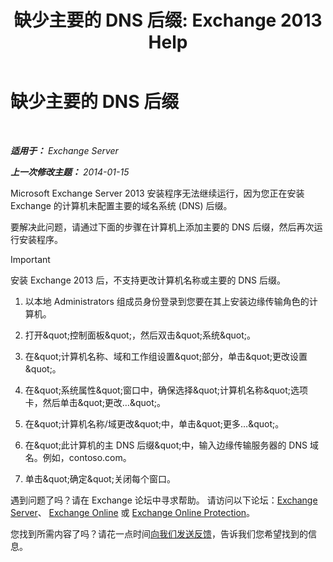 ﻿---
title: '缺少主要的 DNS 后缀: Exchange 2013 Help'
TOCTitle: 缺少主要的 DNS 后缀
ms:assetid: 310765bf-a650-4a3d-a5e4-6173b559d4f6
ms:mtpsurl: https://technet.microsoft.com/zh-cn/library/ms.exch.setupreadiness.fqdnmissing(v=EXCHG.150)
ms:contentKeyID: 61203673
ms.date: 05/21/2018
mtps_version: v=EXCHG.150
ms.translationtype: MT
---

# 缺少主要的 DNS 后缀

 

_**适用于：** Exchange Server_

_**上一次修改主题：** 2014-01-15_

Microsoft Exchange Server 2013 安装程序无法继续运行，因为您正在安装 Exchange 的计算机未配置主要的域名系统 (DNS) 后缀。

要解决此问题，请通过下面的步骤在计算机上添加主要的 DNS 后缀，然后再次运行安装程序。

> [!IMPORTANT]  
> 安装 Exchange 2013 后，不支持更改计算机名称或主要的 DNS 后缀。


1.  以本地 Administrators 组成员身份登录到您要在其上安装边缘传输角色的计算机。

2.  打开\&quot;控制面板\&quot;，然后双击\&quot;系统\&quot;。

3.  在\&quot;计算机名称、域和工作组设置\&quot;部分，单击\&quot;更改设置\&quot;。

4.  在\&quot;系统属性\&quot;窗口中，确保选择\&quot;计算机名称\&quot;选项卡，然后单击\&quot;更改…\&quot;。

5.  在\&quot;计算机名称/域更改\&quot;中，单击\&quot;更多…\&quot;。

6.  在\&quot;此计算机的主 DNS 后缀\&quot;中，输入边缘传输服务器的 DNS 域名。例如，contoso.com。

7.  单击\&quot;确定\&quot;关闭每个窗口。

遇到问题了吗？请在 Exchange 论坛中寻求帮助。 请访问以下论坛：[Exchange Server](https://go.microsoft.com/fwlink/p/?linkid=60612)、 [Exchange Online](https://go.microsoft.com/fwlink/p/?linkid=267542) 或 [Exchange Online Protection](https://go.microsoft.com/fwlink/p/?linkid=285351)。

您找到所需内容了吗？请花一点时间[向我们发送反馈](mailto:exsetuphelpfeedback@microsoft.com?subject=exchange%202013%20setup%20help%20feedbac)，告诉我们您希望找到的信息。

